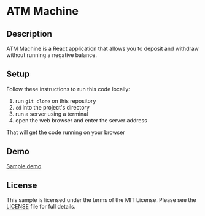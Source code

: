 # ATM Machine

## Description

ATM Machine is a React application that allows you to deposit and withdraw without running a negative balance.

## Setup

Follow these instructions to run this code locally:

1. run `git clone` on this repository
1. `cd` into the project's directory
1. run a server using a terminal 
1. open the web browser and enter the server address

That will get the code running on your browser

## Demo

[Sample demo](https://sanac007.github.io/ATM-Machine/)

## License

This sample is licensed under the terms of the MIT License.
Please see the [LICENSE](LICENSE) file for full details.